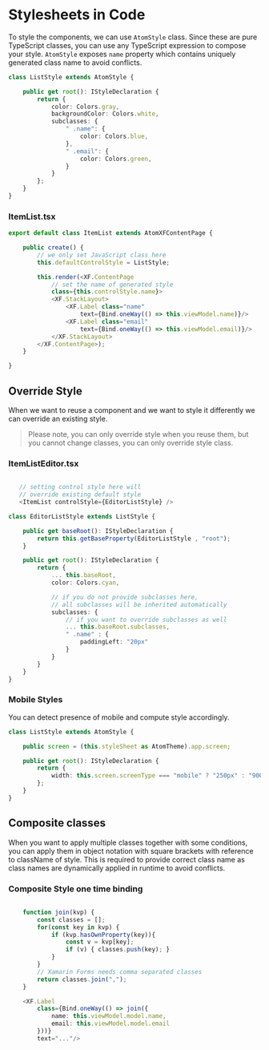 # Stylesheets in Code

To style the components, we can use `AtomStyle` class. Since these are pure TypeScript classes, you can use any TypeScript expression to compose your style. `AtomStyle` exposes `name` property which contains uniquely generated class name to avoid conflicts.

```typescript
class ListStyle extends AtomStyle {

    public get root(): IStyleDeclaration {
        return {
            color: Colors.gray,
            backgroundColor: Colors.white,
            subclasses: {
                " .name": {
                    color: Colors.blue,
                },
                " .email": {
                    color: Colors.green,
                }
            }
        };
    }
}
```

### ItemList.tsx

```typescript
export default class ItemList extends AtomXFContentPage {

    public create() {
        // we only set JavaScript class here
        this.defaultControlStyle = ListStyle;

        this.render(<XF.ContentPage 
            // set the name of generated style
            class={this.controlStyle.name}>
            <XF.StackLayout>
                <XF.Label class="name"
                    text={Bind.oneWay(() => this.viewModel.name)}/>
                <XF.Label class="email"
                    text={Bind.oneWay(() => this.viewModel.email)}/>
            </XF.StackLayout>
        </XF.ContentPage>);
    }

}
```

## Override Style

When we want to reuse a component and we want to style it differently we can override an existing style.

> Please note, you can only override style when you reuse them, but you cannot change classes, you can only override style class.

### ItemListEditor.tsx
```typescript

   // setting control style here will
   // override existing default style
   <ItemList controlStyle={EditorListStyle} />

```

```typescript
class EditorListStyle extends ListStyle {

    public get baseRoot(): IStyleDeclaration {
        return this.getBaseProperty(EditorListStyle , "root");
    }

    public get root(): IStyleDeclaration {
        return {
            ... this.baseRoot,
            color: Colors.cyan,

            // if you do not provide subclasses here,
            // all subclasses will be inherited automatically
            subclasses: {
                // if you want to override subclasses as well
                ... this.baseRoot.subclasses,
                " .name" : {
                    paddingLeft: "20px"
                }
            }
        }
    }
}
```

### Mobile Styles

You can detect presence of mobile and compute style accordingly.

```typescript
class ListStyle extends AtomStyle {

    public screen = (this.styleSheet as AtomTheme).app.screen;

    public get root(): IStyleDeclaration {
        return {
            width: this.screen.screenType === "mobile" ? "250px" : "900px"
        };
    }
}
```

## Composite classes

When you want to apply multiple classes together with some conditions, you can apply them in object notation with square brackets with reference to className of style. This is required to provide correct class name as class names are dynamically applied in runtime to avoid conflicts.

### Composite Style one time binding

```typescript

    function join(kvp) {
        const classes = [];
        for(const key in kvp) {
            if (kvp.hasOwnProperty(key)){
                const v = kvp[key];
                if (v) { classes.push(key); }
            }
        }
        // Xamarin Forms needs comma separated classes
        return classes.join(",");
    }

    <XF.Label
        class={Bind.oneWay(() => join({
            name: this.viewModel.model.name,
            email: this.viewModel.model.email
        }))}
        text="..."/>

```
